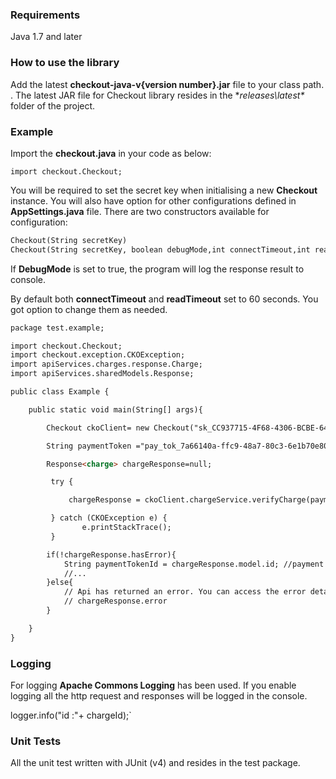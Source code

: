 ### Requirements

Java 1.7 and later

### How to use the library

Add the latest **checkout-java-v{version number}.jar** file to your class path. . The latest JAR file for Checkout library resides in the **releases\latest\** folder of the project.

### Example

Import the **checkout.java** in your code as below:   
```
import checkout.Checkout;
```

You will be required to set the secret key when initialising a new **Checkout** instance. You will also have option for other configurations defined in **AppSettings.java** file. There are two constructors available for configuration:

```html
Checkout(String secretKey)
Checkout(String secretKey, boolean debugMode,int connectTimeout,int readTimeout)
```


If **DebugMode** is set to true, the program will log the response result to console.

By default both **connectTimeout** and **readTimeout** set to 60 seconds. You got option to change them as needed.
```html
package test.example;

import checkout.Checkout;
import checkout.exception.CKOException;
import apiServices.charges.response.Charge;
import apiServices.sharedModels.Response;

public class Example {

	public static void main(String[] args){

		Checkout ckoClient= new Checkout("sk_CC937715-4F68-4306-BCBE-640B249A4D50");

		String paymentToken ="pay_tok_7a66140a-ffc9-48a7-80c3-6e1b70e8076d";	// enter the payment token for the charge to be verified.

		Response<charge> chargeResponse=null;

		 try {

			 chargeResponse = ckoClient.chargeService.verifyCharge(paymentToken);

		 } catch (CKOException e) {
	            e.printStackTrace();
		 }

		if(!chargeResponse.hasError){
			String paymentTokenId = chargeResponse.model.id; //payment token id retrieved from the response model
			//...
		}else{
			// Api has returned an error. You can access the error details with the error property on the response object.
			// chargeResponse.error
		}

	}
}
```

### Logging

For logging **Apache Commons Logging** has been used. If you enable logging all the http request and responses will be logged in the console.   

logger.info("id :"+ chargeId);`

### Unit Tests

All the unit test written with JUnit (v4) and resides in the test package.